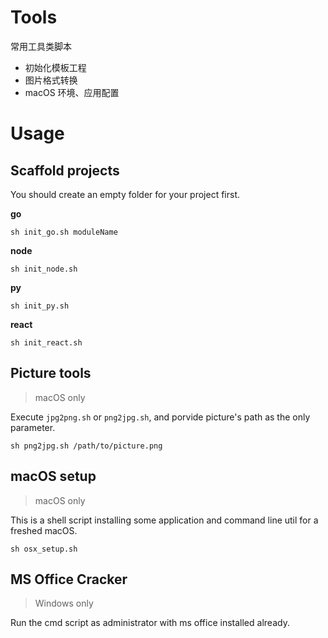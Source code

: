 # Tools
常用工具类脚本
- 初始化模板工程
- 图片格式转换
- macOS 环境、应用配置


# Usage
## Scaffold projects
You should create an empty folder for your project first. 

**go**
```shell
sh init_go.sh moduleName
```

**node**
```shell
sh init_node.sh
```

**py**
```shell
sh init_py.sh
```

**react**
```shell
sh init_react.sh
```


## Picture tools
> macOS only 

Execute `jpg2png.sh` or `png2jpg.sh`, and porvide picture's path as the only parameter.
```shell
sh png2jpg.sh /path/to/picture.png
```


## macOS setup
> macOS only

This is a shell script installing some application and command line util for a freshed macOS.
```shell
sh osx_setup.sh
```

## MS Office Cracker
> Windows only

Run the cmd script as administrator with ms office installed already.


